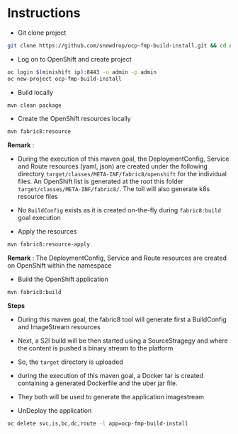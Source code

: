 # Instructions

- Git clone project

```bash
git clone https://github.com/snowdrop/ocp-fmp-build-install.git && cd ocp-fmp-build-install
```

- Log on to OpenShift and create project

```bash
oc login $(minishift ip):8443 -u admin -p admin
oc new-project ocp-fmp-build-install
```

- Build locally

```bash
mvn clean package
```

- Create the OpenShift resources locally

```bash
mvn fabric8:resource
```

**Remark** : 

- During the execution of this maven goal, the DeploymentConfig, Service and Route resources (yaml, json)
are created under the following directory `target/classes/META-INF/fabric8/openshift` for the 
individual files. An OpenShift list is generated at the root this folder `target/classes/META-INF/fabric8/`. The toll will also generate k8s resource files 

- No `BuildConfig` exists as it is created on-the-fly during `fabric8:build` goal execution

- Apply the resources

```bash
mvn fabric8:resource-apply
```

**Remark** : The DeploymentConfig, Service and Route resources are created on OpenShift within the namespace

- Build the OpenShift application

```bash
mvn fabric8:build
```
**Steps**

- During this maven goal, the fabric8 tool will generate first a BuildConfig and ImageStream resources
- Next, a S2I build will be then started using a SourceStragegy and where the content is pushed a binary stream to the platform
- So, the `target` directory is uploaded
- during the execution of this maven goal, a Docker tar is created containing a generated Dockerfile and the uber jar file.
- They both will be used to generate the application imagestream

- UnDeploy the application

```bash
oc delete svc,is,bc,dc,route -l app=ocp-fmp-build-install 
```